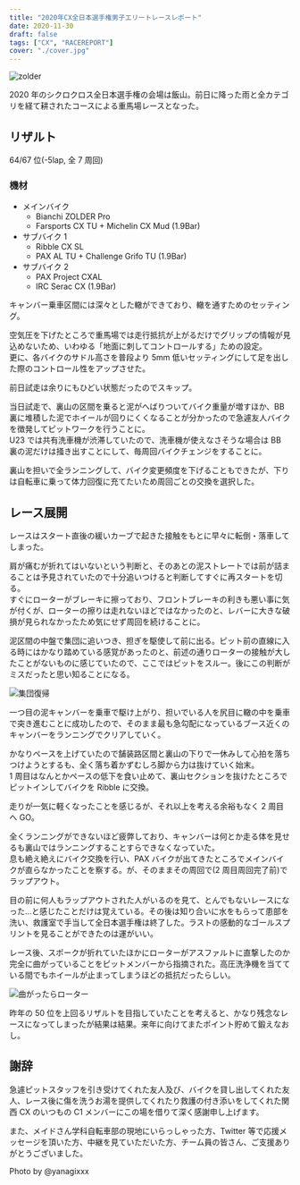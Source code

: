 ```yaml
---
title: "2020年CX全日本選手権男子エリートレースレポート"
date: 2020-11-30
draft: false
tags: ["CX", "RACEREPORT"]
cover: "./cover.jpg"
---
```


![zolder](./zolder.jpg)

2020 年のシクロクロス全日本選手権の会場は飯山。前日に降った雨と全カテゴリを経て耕されたコースによる重馬場レースとなった。

## リザルト

64/67 位(-5lap, 全 7 周回)

### 機材

- メインバイク
  - Bianchi ZOLDER Pro
  - Farsports CX TU + Michelin CX Mud (1.9Bar)
- サブバイク 1
  - Ribble CX SL
  - PAX AL TU + Challenge Grifo TU (1.9Bar)
- サブバイク 2
  - PAX Project CXAL
  - IRC Serac CX (1.9Bar)

キャンバー乗車区間には深々とした轍ができており、轍を通すためのセッティング。

空気圧を下げたところで重馬場では走行抵抗が上がるだけでグリップの情報が見込めないため、いわゆる「地面に刺してコントロールする」ための設定。\
更に、各バイクのサドル高さを普段より 5mm 低いセッティングにして足を出した際のコントロール性をアップさせた。

前日試走は余りにもひどい状態だったのでスキップ。

当日試走で、裏山の区間を乗ると泥がへばりついてバイク重量が増すほか、BB 裏に堆積した泥でホイールが回りにくくなることが分かったので急遽友人バイクを徴発してピットワークを行うことに。\
U23 では共有洗車機が渋滞していたので、洗車機が使えなさそうな場合は BB 裏の泥だけは掻き出すことにして、毎周回バイクチェンジをすることに。

裏山を担いで全ランニングして、バイク変更頻度を下げることもできたが、下りは自転車に乗って体力回復に充てたいため周回ごとの交換を選択した。

## レース展開

レースはスタート直後の緩いカーブで起きた接触をもとに早々に転倒・落車してしまった。

肩が痛むが折れてはいないという判断と、そのあとの泥ストレートでは前が詰まることは予見されていたので十分追いつけると判断してすぐに再スタートを切る。\
すぐにローターがブレーキに擦っており、フロントブレーキの利きも悪い事に気が付くが、ローターの擦りは走れないほどではなかったのと、レバーに大きな破損が見られなかったため気にせず周回を続けることに。

泥区間の中盤で集団に追いつき、担ぎを駆使して前に出る。ピット前の直線に入る時にはかなり踏めている感覚があったのと、前述の通りローターの接触が大したことがないものに感じていたので、ここではピットをスルー。後にこの判断がミスだったと思い知ることになる。

![集団復帰](./zolder.jpg)

一つ目の泥キャンバーを乗車で駆け上がり、担いでいる人を尻目に轍の中を乗車で突き進むことに成功したので、そのまま最も急勾配になっているブース近くのキャンバーをランニングでクリアしていく。

かなりペースを上げていたので舗装路区間と裏山の下りで一休みして心拍を落ちつけようとするも、全く落ち着かずむしろ脚から力は抜けていく始末。\
1 周目はなんとかペースの低下を食い止めて、裏山セクションを抜けたところでピットインしてバイクを Ribble に交換。

走りが一気に軽くなったことを感じるが、それ以上を考える余裕もなく 2 周目へ GO。

全くランニングができないほど疲弊しており、キャンバーは何とか走る体を見せるも裏山ではランニングすることすらできなくなっていた。\
息も絶え絶えにバイク交換を行い、PAX バイクが出てきたところでメインバイクが直らなかったことを察する。が、そのままその周回で(2 周目周回完了前)でラップアウト。

目の前に何人もラップアウトされた人がいるのを見て、とんでもないレースになった…と感じたことだけは覚えている。その後は知り合いに水をもらって患部を洗い、救護室で手当して全日本選手権は終了した。ラストの感動的なゴールスプリントを見ることができたのは運がいい。

レース後、スポークが折れていたほかにローターがアスファルトに直撃したのか完全に曲がっていることをピットメンバーから指摘された。高圧洗浄機を当てている間でもホイールが止まってしまうほどの抵抗だったらしい。

![曲がったらローター](./rotor.jpg)

昨年の 50 位を上回るリザルトを目指していたことを考えると、かなり残念なレースになってしまったが結果は結果。来年に向けてまたポイント貯めて鍛えなおし。

## 謝辞

急遽ピットスタッフを引き受けてくれた友人及び、バイクを貸し出してくれた友人、レース後に傷を洗うお湯を提供してくれたり救護の付き添いをしてくれた関西 CX のいつもの C1 メンバーにこの場を借りて深く感謝申し上げます。

また、メイドさん学科自転車部の現地にいらっしゃった方、Twitter 等で応援メッセージを頂いた方、中継を見ていただいた方、チーム員の皆さん、ご支援ありがとうございました。

Photo by @yanagixxx
